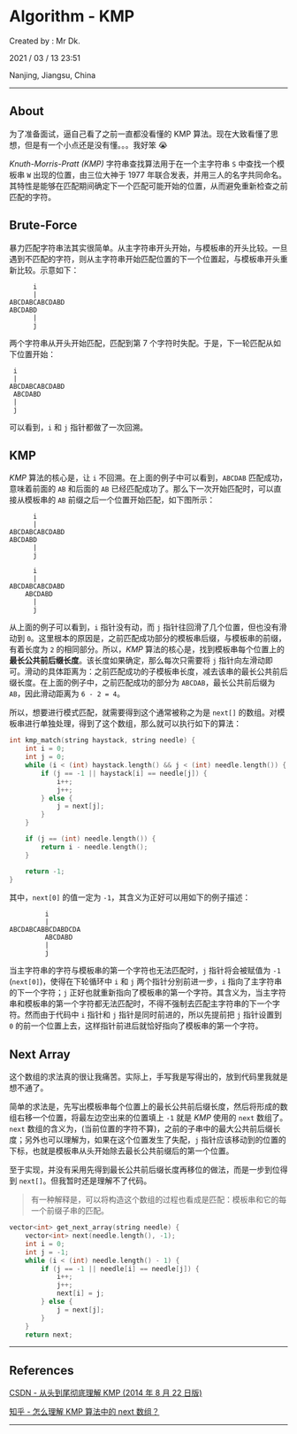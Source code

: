 # Algorithm - KMP

Created by : Mr Dk.

2021 / 03 / 13 23:51

Nanjing, Jiangsu, China

---

## About

为了准备面试，逼自己看了之前一直都没看懂的 KMP 算法。现在大致看懂了思想，但是有一个小点还是没有懂。。。我好笨 😭

*Knuth-Morris-Pratt (KMP)* 字符串查找算法用于在一个主字符串 `S` 中查找一个模板串 `W` 出现的位置，由三位大神于 1977 年联合发表，并用三人的名字共同命名。其特性是能够在匹配期间确定下一个匹配可能开始的位置，从而避免重新检查之前匹配的字符。

## Brute-Force

暴力匹配字符串法其实很简单。从主字符串开头开始，与模板串的开头比较。一旦遇到不匹配的字符，则从主字符串开始匹配位置的下一个位置起，与模板串开头重新比较。示意如下：

```
      i
      |
ABCDABCABCDABD
ABCDABD
      |
      j
```

两个字符串从开头开始匹配，匹配到第 7 个字符时失配。于是，下一轮匹配从如下位置开始：

```
 i
 |
ABCDABCABCDABD
 ABCDABD
 |
 j
```

可以看到，`i` 和 `j` 指针都做了一次回溯。

## KMP

*KMP* 算法的核心是，让 `i` 不回溯。在上面的例子中可以看到，`ABCDAB` 匹配成功，意味着前面的 `AB` 和后面的 `AB` 已经匹配成功了。那么下一次开始匹配时，可以直接从模板串的 `AB` 前缀之后一个位置开始匹配，如下图所示：

```
      i
      |
ABCDABCABCDABD
ABCDABD
      |
      j

      i
      |
ABCDABCABCDABD
    ABCDABD
      |
      j
```

从上面的例子可以看到，`i` 指针没有动，而 `j` 指针往回滑了几个位置，但也没有滑动到 `0`。这里根本的原因是，之前匹配成功部分的模板串后缀，与模板串的前缀，有着长度为 `2` 的相同部分。所以，*KMP* 算法的核心是，找到模板串每个位置上的 **最长公共前后缀长度**。该长度如果确定，那么每次只需要将 `j` 指针向左滑动即可。滑动的具体距离为：之前匹配成功的子模板串长度，减去该串的最长公共前后缀长度。在上面的例子中，之前匹配成功的部分为 `ABCDAB`，最长公共前后缀为 `AB`，因此滑动距离为 `6 - 2 = 4`。

所以，想要进行模式匹配，就需要得到这个通常被称之为是 `next[]` 的数组。对模板串进行单独处理，得到了这个数组，那么就可以执行如下的算法：

```c++
int kmp_match(string haystack, string needle) {
    int i = 0;
    int j = 0;
    while (i < (int) haystack.length() && j < (int) needle.length()) {
        if (j == -1 || haystack[i] == needle[j]) {
            i++;
            j++;
        } else {
            j = next[j];
        }
    }

    if (j == (int) needle.length()) {
        return i - needle.length();
    }

    return -1;
}
```

其中，`next[0]` 的值一定为 `-1`，其含义为正好可以用如下的例子描述：

```
         i
         |
ABCDABCABBCDABDCDA
         ABCDABD
         |
         j
```

当主字符串的字符与模板串的第一个字符也无法匹配时，`j` 指针将会被赋值为 `-1` (`next[0]`)，使得在下轮循环中 `i` 和 `j` 两个指针分别前进一步，`i` 指向了主字符串的下一个字符；`j` 正好也就重新指向了模板串的第一个字符。其含义为，当主字符串和模板串的第一个字符都无法匹配时，不得不强制去匹配主字符串的下一个字符。然而由于代码中 `i` 指针和 `j` 指针是同时前进的，所以先提前把 `j` 指针设置到 `0` 的前一个位置上去，这样指针前进后就恰好指向了模板串的第一个字符。

## Next Array

这个数组的求法真的很让我痛苦。实际上，手写我是写得出的，放到代码里我就是想不通了。

简单的求法是，先写出模板串每个位置上的最长公共前后缀长度，然后将形成的数组右移一个位置，将最左边空出来的位置填上 `-1` 就是 *KMP* 使用的 `next` 数组了。`next` 数组的含义为，(当前位置的字符不算)，之前的子串中的最大公共前后缀长度；另外也可以理解为，如果在这个位置发生了失配，`j` 指针应该移动到的位置的下标，也就是模板串从头开始除去最长公共前缀后的第一个位置。

至于实现，并没有采用先得到最长公共前后缀长度再移位的做法，而是一步到位得到 `next[]`。但我暂时还是理解不了代码。

> 有一种解释是，可以将构造这个数组的过程也看成是匹配：模板串和它的每一个前缀子串的匹配。

```c++
vector<int> get_next_array(string needle) {
    vector<int> next(needle.length(), -1);
    int i = 0;
    int j = -1;
    while (i < (int) needle.length() - 1) {
        if (j == -1 || needle[i] == needle[j]) {
            i++;
            j++;
            next[i] = j;
        } else {
            j = next[j];
        }
    }
    return next;
```

---

## References

[CSDN - 从头到尾彻底理解 KMP (2014 年 8 月 22 日版)](https://blog.csdn.net/v_july_v/article/details/7041827)

[知乎 - 怎么理解 KMP 算法中的 next 数组？](https://www.zhihu.com/question/21474082/answer/58767627)

---


